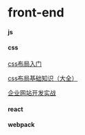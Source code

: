 # front-end
#### js

#### css
[css布局入门](http://zh.learnlayout.com/)

[css布局基础知识（大全）](https://mp.weixin.qq.com/s/8eAfz_I5xIhh7oFRifxaFw)

[企业网站开发实战](https://www.imooc.com/learn/147)

#### react

#### webpack
